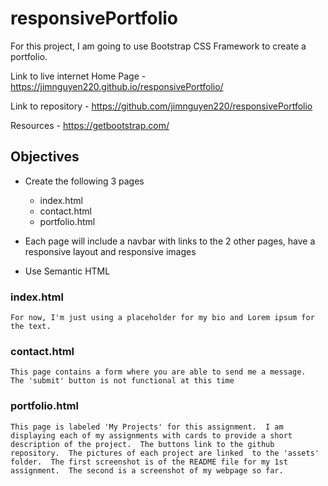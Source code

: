 # responsivePortfolio

For this project, I am going to use Bootstrap CSS Framework to create a portfolio. 

Link to live internet Home Page - https://jimnguyen220.github.io/responsivePortfolio/

Link to repository - https://github.com/jimnguyen220/responsivePortfolio

Resources - https://getbootstrap.com/


## Objectives
* Create the following 3 pages
    * index.html
    * contact.html
    * portfolio.html

* Each page will include a navbar with links to the 2 other pages, have a responsive layout and responsive images
* Use Semantic HTML


### index.html
    For now, I'm just using a placeholder for my bio and Lorem ipsum for the text.

### contact.html
    This page contains a form where you are able to send me a message.  The 'submit' button is not functional at this time

### portfolio.html
    This page is labeled 'My Projects' for this assignment.  I am displaying each of my assignments with cards to provide a short description of the project.  The buttons link to the github repository.  The pictures of each project are linked  to the 'assets' folder.  The first screenshot is of the README file for my 1st assignment.  The second is a screenshot of my webpage so far.

